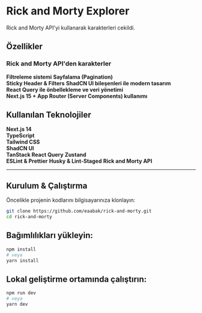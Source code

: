 # Rick and Morty Explorer

Rick and Morty API'yi kullanarak karakterleri cekildi.
## Özellikler

### Rick and Morty API'den karakterler 
 **Filtreleme sistemi**
 **Sayfalama (Pagination)**  
 **Sticky Header & Filters** 
 **ShadCN UI bileşenleri ile modern tasarım**  
 **React Query ile önbellekleme ve veri yönetimi**  
 **Next.js 15 + App Router (Server Components) kullanımı**  


## Kullanılan Teknolojiler

 **Next.js 14**      
 **TypeScript**      
 **Tailwind CSS**   
 **ShadCN UI**      
 **TanStack React Query** 
 **Zustand**        
 **ESLint & Prettier** 
 **Husky & Lint-Staged**
 **Rick and Morty API** 

---

## Kurulum & Çalıştırma

Öncelikle projenin kodlarını bilgisayarınıza klonlayın:

```sh
git clone https://github.com/eaabak/rick-and-morty.git
cd rick-and-morty
```
## Bağımlılıkları yükleyin:
```sh
npm install
# veya
yarn install
```
## Lokal geliştirme ortamında çalıştırın:

```sh
npm run dev
# veya
yarn dev
```
